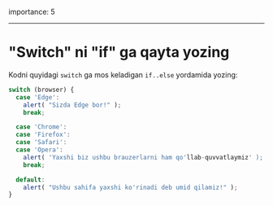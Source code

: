 importance: 5

---

# "Switch" ni "if" ga qayta yozing

Kodni quyidagi `switch` ga mos keladigan `if..else` yordamida yozing:

```js
switch (browser) {
  case 'Edge':
    alert( "Sizda Edge bor!" );
    break;

  case 'Chrome':
  case 'Firefox':
  case 'Safari':
  case 'Opera':
    alert( 'Yaxshi biz ushbu brauzerlarni ham qo'llab-quvvatlaymiz' );
    break;

  default:
    alert( "Ushbu sahifa yaxshi ko'rinadi deb umid qilamiz!" );
}
```

